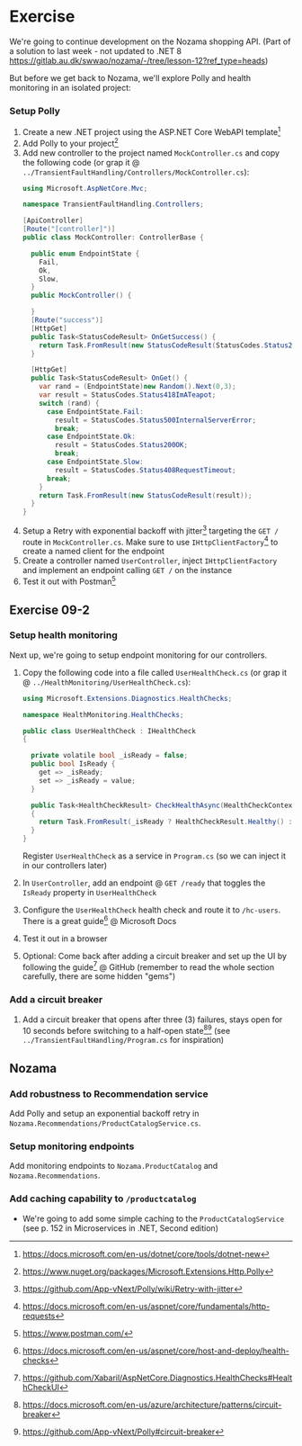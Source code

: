 # Exercise
We're going to continue development on the Nozama shopping API. (Part of a solution to last week - not updated to .NET 8 https://gitlab.au.dk/swwao/nozama/-/tree/lesson-12?ref_type=heads)

But before we get back to Nozama, we'll explore Polly and health monitoring in an isolated project:

### Setup Polly
1. Create a new .NET project using the ASP.NET Core WebAPI template[^5]
2. Add Polly to your project[^4]
3. Add new controller to the project named `MockController.cs` and copy the following code (or grap it @ `../TransientFaultHandling/Controllers/MockController.cs`):
    ```cs
    using Microsoft.AspNetCore.Mvc;

    namespace TransientFaultHandling.Controllers;

    [ApiController]
    [Route("[controller]")]
    public class MockController: ControllerBase {

      public enum EndpointState {
        Fail,
        Ok,
        Slow,
      }
      public MockController() {

      }
      [Route("success")]
      [HttpGet]
      public Task<StatusCodeResult> OnGetSuccess() {
        return Task.FromResult(new StatusCodeResult(StatusCodes.Status200OK));
      }

      [HttpGet]
      public Task<StatusCodeResult> OnGet() {
        var rand = (EndpointState)new Random().Next(0,3);
        var result = StatusCodes.Status418ImATeapot;
        switch (rand) {
          case EndpointState.Fail:
            result = StatusCodes.Status500InternalServerError;
            break;
          case EndpointState.Ok:
            result = StatusCodes.Status200OK;
            break;
          case EndpointState.Slow:
            result = StatusCodes.Status408RequestTimeout;
          break;
        }
        return Task.FromResult(new StatusCodeResult(result));
      }
    }
    ```
4. Setup a Retry with exponential backoff with jitter[^1] targeting the `GET /` route in `MockController.cs`. Make sure to use `IHttpClientFactory`[^9] to create a named client for the endpoint
5. Create a controller named `UserController`, inject `IHttpClientFactory` and implement an endpoint calling `GET /` on the instance
6. Test it out with Postman[^6]

## Exercise 09-2
### Setup health monitoring
Next up, we're going to setup endpoint monitoring for our controllers.

1. Copy the following code into a file called `UserHealthCheck.cs` (or grap it @ `../HealthMonitoring/UserHealthCheck.cs`):

    ```cs
    using Microsoft.Extensions.Diagnostics.HealthChecks;

    namespace HealthMonitoring.HealthChecks;

    public class UserHealthCheck : IHealthCheck 
    {

      private volatile bool _isReady = false;
      public bool IsReady { 
        get => _isReady;
        set => _isReady = value; 
      }

      public Task<HealthCheckResult> CheckHealthAsync(HealthCheckContext context, CancellationToken cancellationToken = default) 
      {
        return Task.FromResult(_isReady ? HealthCheckResult.Healthy() : HealthCheckResult.Unhealthy());
      }
    }
    ```

    Register `UserHealthCheck` as a service in `Program.cs` (so we can inject it in our controllers later)
2. In `UserController`, add an endpoint @ `GET /ready` that toggles the `IsReady` property in `UserHealthCheck`
3. Configure the `UserHealthCheck` health check and route it to `/hc-users`. There is a great guide[^7] @ Microsoft Docs
4. Test it out in a browser
5. Optional: Come back after adding a circuit breaker and set up the UI by following the guide[^8] @ GitHub (remember to read the whole section carefully, there are some hidden "gems")

### Add a circuit breaker
1. Add a circuit breaker that opens after three (3) failures, stays open for 10 seconds before switching to a half-open state[^2][^3] (see `../TransientFaultHandling/Program.cs` for inspiration)

## Nozama

### Add robustness to Recommendation service
Add Polly and setup an exponential backoff retry in `Nozama.Recommendations/ProductCatalogService.cs`.

### Setup monitoring endpoints
Add monitoring endpoints to `Nozama.ProductCatalog` and `Nozama.Recommendations`.

### Add caching capability to `/productcatalog`
- We're going to add some simple caching to the `ProductCatalogService` (see p. 152 in Microservices in .NET, Second edition)

[^1]: https://github.com/App-vNext/Polly/wiki/Retry-with-jitter
[^2]: https://docs.microsoft.com/en-us/azure/architecture/patterns/circuit-breaker
[^3]: https://github.com/App-vNext/Polly#circuit-breaker
[^4]: https://www.nuget.org/packages/Microsoft.Extensions.Http.Polly
[^5]: https://docs.microsoft.com/en-us/dotnet/core/tools/dotnet-new
[^6]: https://www.postman.com/
[^7]: https://docs.microsoft.com/en-us/aspnet/core/host-and-deploy/health-checks
[^8]: https://github.com/Xabaril/AspNetCore.Diagnostics.HealthChecks#HealthCheckUI
[^9]: https://docs.microsoft.com/en-us/aspnet/core/fundamentals/http-requests

